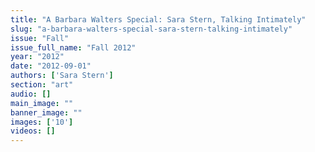 ```yaml
---
title: "A Barbara Walters Special: Sara Stern, Talking Intimately"
slug: "a-barbara-walters-special-sara-stern-talking-intimately"
issue: "Fall"
issue_full_name: "Fall 2012"
year: "2012"
date: "2012-09-01"
authors: ['Sara Stern']
section: "art"
audio: []
main_image: ""
banner_image: ""
images: ['10']
videos: []
---
```

